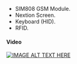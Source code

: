 <ul>
	<li>SIM808 GSM Module.</li>
  <li>Nextion Screen.</li>
  <li>Keyboard (HID).</li>
  <li>RFID.</li>
</ul>


#### Video ####
[![IMAGE ALT TEXT HERE](https://img.youtube.com/vi/n9RUdFWfaPk/0.jpg)](https://www.youtube.com/watch?v=n9RUdFWfaPk)
